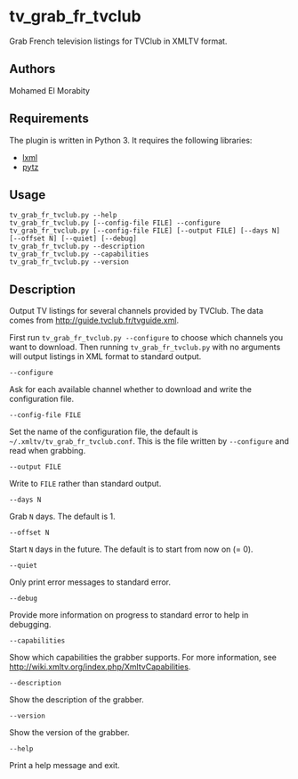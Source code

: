 # tv_grab_fr_tvclub

Grab French television listings for TVClub in XMLTV format.

## Authors

Mohamed El Morabity

## Requirements

The plugin is written in Python 3. It requires the following libraries:

* [lxml](https://pypi.python.org/pypi/lxml)
* [pytz](https://pypi.python.org/pypi/pytz)

## Usage

    tv_grab_fr_tvclub.py --help
    tv_grab_fr_tvclub.py [--config-file FILE] --configure
    tv_grab_fr_tvclub.py [--config-file FILE] [--output FILE] [--days N] [--offset N] [--quiet] [--debug]
    tv_grab_fr_tvclub.py --description
    tv_grab_fr_tvclub.py --capabilities
    tv_grab_fr_tvclub.py --version

## Description

Output TV listings for several channels provided by TVClub. The data comes from http://guide.tvclub.fr/tvguide.xml.

First run `tv_grab_fr_tvclub.py --configure` to choose which channels you want to download. Then running `tv_grab_fr_tvclub.py` with no arguments will output listings in XML format to standard output.

    --configure

Ask for each available channel whether to download and write the configuration file.

    --config-file FILE

Set the name of the configuration file, the default is `~/.xmltv/tv_grab_fr_tvclub.conf`. This is the file written by `--configure` and read when grabbing.

    --output FILE

Write to `FILE` rather than standard output.

    --days N

Grab `N` days. The default is 1.

    --offset N

Start `N` days in the future. The default is to start from now on (= 0).

    --quiet

Only print error messages to standard error.

    --debug

Provide more information on progress to standard error to help in debugging.

    --capabilities

Show which capabilities the grabber supports. For more information, see http://wiki.xmltv.org/index.php/XmltvCapabilities.

    --description

Show the description of the grabber.

    --version

Show the version of the grabber.

    --help

Print a help message and exit.
